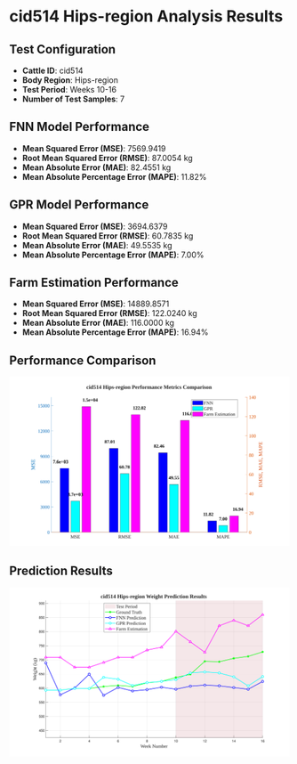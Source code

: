 # cid514 Hips-region Analysis Results

## Test Configuration

- **Cattle ID**: cid514
- **Body Region**: Hips-region
- **Test Period**: Weeks 10-16
- **Number of Test Samples**: 7

## FNN Model Performance

- **Mean Squared Error (MSE)**: 7569.9419
- **Root Mean Squared Error (RMSE)**: 87.0054 kg
- **Mean Absolute Error (MAE)**: 82.4551 kg
- **Mean Absolute Percentage Error (MAPE)**: 11.82%

## GPR Model Performance

- **Mean Squared Error (MSE)**: 3694.6379
- **Root Mean Squared Error (RMSE)**: 60.7835 kg
- **Mean Absolute Error (MAE)**: 49.5535 kg
- **Mean Absolute Percentage Error (MAPE)**: 7.00%

## Farm Estimation Performance

- **Mean Squared Error (MSE)**: 14889.8571
- **Root Mean Squared Error (RMSE)**: 122.0240 kg
- **Mean Absolute Error (MAE)**: 116.0000 kg
- **Mean Absolute Percentage Error (MAPE)**: 16.94%

## Performance Comparison

![Performance Metrics](cid514_Hips-region_Metrics_Comparison.svg)

## Prediction Results

![Prediction Results](cid514_Hips-region_Prediction_Results.svg)

